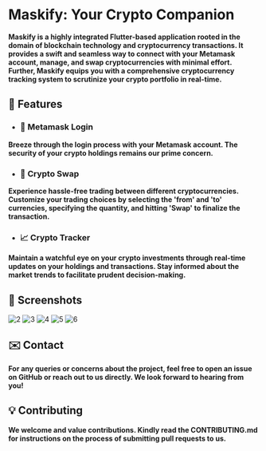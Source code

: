# Maskify: Your Crypto Companion
**Maskify is a highly integrated Flutter-based application rooted in the domain of blockchain technology and cryptocurrency transactions. It provides a swift and seamless way to connect with your Metamask account, manage, and swap cryptocurrencies with minimal effort. Further, Maskify equips you with a comprehensive cryptocurrency tracking system to scrutinize your crypto portfolio in real-time.**

## 🌟 Features
- ### 🔐 **Metamask Login**
**Breeze through the login process with your Metamask account. The security of your crypto holdings remains our prime concern.**

- ### 💱 **Crypto Swap**
**Experience hassle-free trading between different cryptocurrencies. Customize your trading choices by selecting the 'from' and 'to' currencies, specifying the quantity, and hitting 'Swap' to finalize the transaction.**

- ### 📈 **Crypto Tracker**
**Maintain a watchful eye on your crypto investments through real-time updates on your holdings and transactions. Stay informed about the market trends to facilitate prudent decision-making.**

## 📸 Screenshots
![2](https://github.com/Anechaev06/maskify/assets/57583912/37fc0e06-4d17-4310-a58a-13f7c309cc29)
![3](https://github.com/Anechaev06/maskify/assets/57583912/b78dbaec-fa96-40ed-afd9-20d63f69ade0)
![4](https://github.com/Anechaev06/maskify/assets/57583912/67068446-9621-4394-a351-0488c8608bd5)
![5](https://github.com/Anechaev06/maskify/assets/57583912/2f439105-b72c-44fa-addd-e26ac3b627c6)
![6](https://github.com/Anechaev06/maskify/assets/57583912/173508bd-3cf8-409b-8549-cf7c00a016b6)

## ✉️ Contact
**For any queries or concerns about the project, feel free to open an issue on GitHub or reach out to us directly. We look forward to hearing from you!**

## 💡 Contributing
**We welcome and value contributions. Kindly read the CONTRIBUTING.md for instructions on the process of submitting pull requests to us.**
